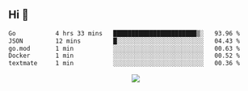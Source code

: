 ## Hi 👋

<!--START_SECTION:waka-->

```txt
Go           4 hrs 33 mins   ███████████████████████▒░   93.96 %
JSON         12 mins         █░░░░░░░░░░░░░░░░░░░░░░░░   04.43 %
go.mod       1 min           ░░░░░░░░░░░░░░░░░░░░░░░░░   00.63 %
Docker       1 min           ░░░░░░░░░░░░░░░░░░░░░░░░░   00.52 %
textmate     1 min           ░░░░░░░░░░░░░░░░░░░░░░░░░   00.36 %
```

<!--END_SECTION:waka-->

<p align="center">
  <a href="https://wakatime.com/@d93f0e24-e3ad-4f8d-9b8b-385bab9124f6">
    <img src="https://wakatime.com/badge/user/d93f0e24-e3ad-4f8d-9b8b-385bab9124f6.svg" />
  </a>
</p>
